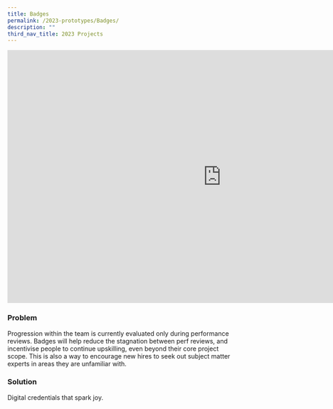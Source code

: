```yaml
---
title: Badges
permalink: /2023-prototypes/Badges/
description: ""
third_nav_title: 2023 Projects
---
```

<iframe allowfullscreen="true" height="569" width="960" frameborder="0" src="https://docs.google.com/presentation/d/e/2PACX-1vRlE2TrXC1VR0i5rAojO3gKon83kqEQtfeiJVOct3ux24IC_o4joyIja6QorW1NAHJyZcSIZ2JW0yBr/embed?start=false&loop=false&delayms=3000"></iframe>

### Problem
Progression within the team is currently evaluated only during performance reviews. Badges will help reduce the stagnation between perf reviews, and incentivise people to continue upskilling, even beyond their core project scope. This is also a way to encourage new hires to seek out subject matter experts in areas they are unfamiliar with.

### Solution
Digital credentials that spark joy.
